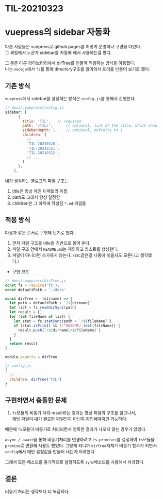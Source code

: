 # TIL-20210323
# vuepress의 sidebar 자동화
다른 사람들은 vuepress로 github pages를 어떻게 운영하나 구경을 다녔다.  
그 과정에서 누군가 sidebar를 자동화 해서 사용하는걸 봤다.  

그 분은 다른 라이브러리에서 dirTree를 만들어 적용하는 방식을 이용했다.  
나는 `nodejs`에서 `fs`를 통해 directory구조를 읽어와서 트리를 만들어 보기로 했다. 

## 기존 방식
`vuepress`에서 sidebar를 설정하는 방식은 `config.js`를 통해서 진행한다.
```js
// docs/.vuepress/config.js
sidebar: [
      {
        title: 'TIL',   // required
        path: '/TIL/',      // optional, link of the title, which should be an absolute path and must exist
        sidebarDepth: 1,    // optional, defaults to 1
        children: [
          // ...
          'TIL-20210320',
          'TIL-20210321',
          'TIL-20210322',
          // ...
        ]
      },
    ],
```
내가 생각하는 블로그의 파일 구조는
 1. title은 항상 메인 디렉토리 이름
 2. path도 그래서 항상 일정함
 3. children은 그 하위에 작성된 `*.md` 파일들

## 적용 방식
다음과 같은 순서로 구현해 보기로 했다.
1. 먼저 파일 구조를 title을 기반으로 읽어 온다.
2. 파일 구조 안에서 `README.md`는 제외하고 리스트를 생성한다.
3. 파일이 아니라면 추가하지 않는다. (src같은걸 나중에 넣을지도 모른다고 생각했다.)

- 구현 코드
```js
// docs/.vuepress/dirTree.js
const fs = require('fs');
const defaultPath = './docs'

const dirTree =  (dirname) => {
  let path = defaultPath + `/${dirname}` 
  let list = fs.readdirSync(path)
  let result = [];  
  for (let fileName of list) {
    let stat = fs.statSync(path + `/${fileName}`)
    if (stat.isFile() && !/^README/.test(fileName)) {
      result.push(`/${dirname}/${fileName}`)
    }
  }
  return result
}

module.exports = dirTree

// config.js
{
  // ... 
  children: dirTree('TIL')
}
```
## 구현하면서 충돌한 문제
1. `fs`모듈의 비동기 처리
result라는 결과는 항상 파일의 구조를 읽고나서,  
해당 파일이 내가 필요한 파일인지 아닌지 확인해야지만 가능하다.  

때문에 `fs`모듈이 비동기로 처리되면서 정확한 결과가 나오지 않는 경우가 있었다.  

`async / await`을 통해 비동기처리를 변경하려고 `fs.promises`를 설정하여 `fs`모듈을 `promise`로 변환해 사용도 했었다.
그렇게 되니까 `dirTree`자체가 비동기 함수가 되면서 `config`에서 매번 설정값을 만들어 내는게 어려웠다.

그래서 모든 메소드를 동기적으로 실행하도록 `sync`메소드를 사용해서 처리했다.

## 결론
비동기 처리는 생각보다 더 복잡하다.
